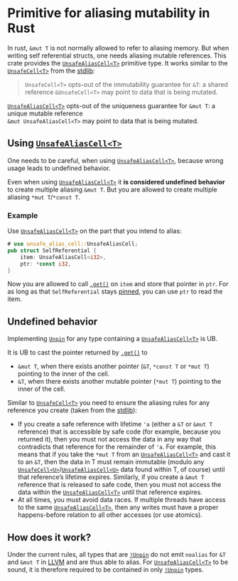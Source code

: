 # Primitive for aliasing mutability in Rust
In rust, `&mut T` is not normally allowed to refer to aliasing memory. But when writing self
referential structs, one needs aliasing mutable references. This crate provides the
[`UnsafeAliasCell<T>`] primitive type. It works similar to the [`UnsafeCell<T>`] from the
[stdlib]:
> `UnsafeCell<T>` opts-out of the immutability guarantee for `&T`: a shared reference
> `&UnsafeCell<T>` may point to data that is being mutated.


[`UnsafeAliasCell<T>`] opts-out of the uniqueness guarantee for `&mut T`: a unique mutable reference  
`&mut UnsafeAliasCell<T>` may point to data that is being mutated.

## Using [`UnsafeAliasCell<T>`]
One needs to be careful, when using [`UnsafeAliasCell<T>`], because wrong usage leads to undefined
behavior.

Even when using [`UnsafeAliasCell<T>`] it **is considered undefined behavior** to create multiple
aliasing `&mut T`. But you are allowed to create multiple aliasing `*mut T`/`*const T`.

### Example
Use [`UnsafeAliasCell<T>`] on the part that you intend to alias:
```rust
# use unsafe_alias_cell::UnsafeAliasCell;
pub struct SelfReferential {
	item: UnsafeAliasCell<i32>,
	ptr: *const i32,
}
```
Now you are allowed to call [`.get()`] on `item` and store that pointer in `ptr`. For as long as
that `SelfReferential` stays [pinned](https://doc.rust-lang.org/std/pin/index.html), you can use
`ptr` to read the item.

## Undefined behavior
Implementing [`Unpin`] for any type containing a [`UnsafeAliasCell<T>`] is UB.

It is UB to cast the pointer returned by [`.get()`] to 
- `&mut T`, when there exists another pointer (`&T`, `*const T` or `*mut T`) pointing to the inner
of the cell.
- `&T`, when there exists another mutable pointer (`*mut T`) pointing to the inner of the cell.

Similar to [`UnsafeCell<T>`] you need to ensure the aliasing rules for any reference you create
(taken from the [stdlib]):

- If you create a safe reference with lifetime `'a` (either a `&T` or `&mut T` reference) that is
accessible by safe code (for example, because you returned it), then you must not access the data
in any way that contradicts that reference for the remainder of `'a`. For example, this means that
if you take the `*mut T` from an [`UnsafeAliasCell<T>`] and cast it to an `&T`, then the data in T
must remain immutable (modulo any [`UnsafeCell<U>`]/[`UnsafeAliasCell<U>`] data found within T, of
course) until that reference’s lifetime expires. Similarly, if you create a `&mut T` reference that
is released to safe code, then you must not access the data within the [`UnsafeAliasCell<T>`] until
that reference expires.
- At all times, you must avoid data races. If multiple threads have access to the same
[`UnsafeAliasCell<T>`], then any writes must have a proper happens-before relation to all other
accesses (or use atomics).

## How does it work?
Under the current rules, all types that are [`!Unpin`] do not emit `noalias` for `&T` and `&mut T`
in [LLVM] and are thus able to alias. For [`UnsafeAliasCell<T>`] to be sound, it is therefore
required to be contained in only [`!Unpin`] types.

[stdlib]: https://doc.rust-lang.org/std/cell/struct.UnsafeCell.html
[`.get()`]: UnsafeAliasCell::get
[`!Unpin`]: https://doc.rust-lang.org/std/marker/trait.Unpin.html
[`Unpin`]: https://doc.rust-lang.org/std/marker/trait.Unpin.html
[LLVM]: https://llvm.org/
[`UnsafeAliasCell<T>`]: https://docs.rs/unsafe-alias-cell/latest/unsafe_alias_cell/struct.UnsafeAliasCell.html
[`UnsafeCell<T>`]: https://doc.rust-lang.org/std/cell/struct.UnsafeCell.html
[`UnsafeAliasCell<U>`]: https://docs.rs/unsafe-alias-cell/latest/unsafe_alias_cell/struct.UnsafeAliasCell.html
[`UnsafeCell<U>`]: https://doc.rust-lang.org/std/cell/struct.UnsafeCell.html
